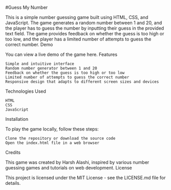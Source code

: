 #Guess My Number

This is a simple number guessing game built using HTML, CSS, and JavaScript. The game generates a random number between 1 and 20, and the player has to guess the number by inputting their guess in the provided text field. The game provides feedback on whether the guess is too high or too low, and the player has a limited number of attempts to guess the correct number.
Demo

You can view a live demo of the game here.
Features

    Simple and intuitive interface
    Random number generator between 1 and 20
    Feedback on whether the guess is too high or too low
    Limited number of attempts to guess the correct number
    Responsive design that adapts to different screen sizes and devices

Technologies Used

    HTML
    CSS
    JavaScript

Installation

To play the game locally, follow these steps:

    Clone the repository or download the source code
    Open the index.html file in a web browser

Credits

This game was created by Harsh Alashi, inspired by various number guessing games and tutorials on web development.
License

This project is licensed under the MIT License - see the LICENSE.md file for details.

